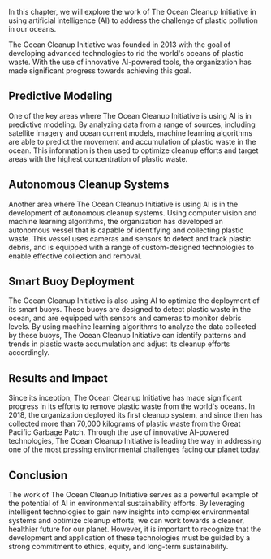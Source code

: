 
In this chapter, we will explore the work of The Ocean Cleanup Initiative in using artificial intelligence (AI) to address the challenge of plastic pollution in our oceans.

The Ocean Cleanup Initiative was founded in 2013 with the goal of developing advanced technologies to rid the world's oceans of plastic waste. With the use of innovative AI-powered tools, the organization has made significant progress towards achieving this goal.

Predictive Modeling
-------------------

One of the key areas where The Ocean Cleanup Initiative is using AI is in predictive modeling. By analyzing data from a range of sources, including satellite imagery and ocean current models, machine learning algorithms are able to predict the movement and accumulation of plastic waste in the ocean. This information is then used to optimize cleanup efforts and target areas with the highest concentration of plastic waste.

Autonomous Cleanup Systems
--------------------------

Another area where The Ocean Cleanup Initiative is using AI is in the development of autonomous cleanup systems. Using computer vision and machine learning algorithms, the organization has developed an autonomous vessel that is capable of identifying and collecting plastic waste. This vessel uses cameras and sensors to detect and track plastic debris, and is equipped with a range of custom-designed technologies to enable effective collection and removal.

Smart Buoy Deployment
---------------------

The Ocean Cleanup Initiative is also using AI to optimize the deployment of its smart buoys. These buoys are designed to detect plastic waste in the ocean, and are equipped with sensors and cameras to monitor debris levels. By using machine learning algorithms to analyze the data collected by these buoys, The Ocean Cleanup Initiative can identify patterns and trends in plastic waste accumulation and adjust its cleanup efforts accordingly.

Results and Impact
------------------

Since its inception, The Ocean Cleanup Initiative has made significant progress in its efforts to remove plastic waste from the world's oceans. In 2018, the organization deployed its first cleanup system, and since then has collected more than 70,000 kilograms of plastic waste from the Great Pacific Garbage Patch. Through the use of innovative AI-powered technologies, The Ocean Cleanup Initiative is leading the way in addressing one of the most pressing environmental challenges facing our planet today.

Conclusion
----------

The work of The Ocean Cleanup Initiative serves as a powerful example of the potential of AI in environmental sustainability efforts. By leveraging intelligent technologies to gain new insights into complex environmental systems and optimize cleanup efforts, we can work towards a cleaner, healthier future for our planet. However, it is important to recognize that the development and application of these technologies must be guided by a strong commitment to ethics, equity, and long-term sustainability.
